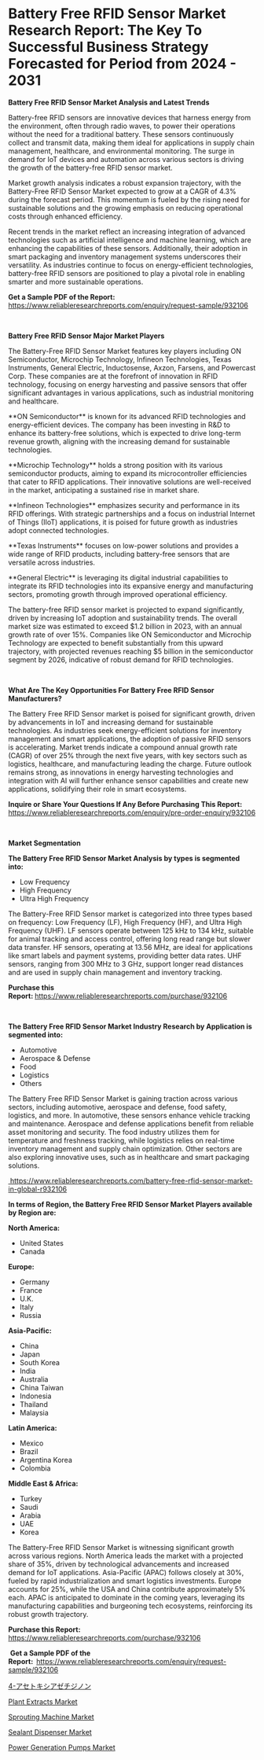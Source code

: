 <p><h1>Battery Free RFID Sensor Market Research Report: The Key To Successful Business Strategy Forecasted for Period from 2024 - 2031</h1></p><p><strong>Battery Free RFID Sensor Market Analysis and Latest Trends</strong></p>
<p><p>Battery-free RFID sensors are innovative devices that harness energy from the environment, often through radio waves, to power their operations without the need for a traditional battery. These sensors continuously collect and transmit data, making them ideal for applications in supply chain management, healthcare, and environmental monitoring. The surge in demand for IoT devices and automation across various sectors is driving the growth of the battery-free RFID sensor market.</p><p>Market growth analysis indicates a robust expansion trajectory, with the Battery-Free RFID Sensor Market expected to grow at a CAGR of 4.3% during the forecast period. This momentum is fueled by the rising need for sustainable solutions and the growing emphasis on reducing operational costs through enhanced efficiency. </p><p>Recent trends in the market reflect an increasing integration of advanced technologies such as artificial intelligence and machine learning, which are enhancing the capabilities of these sensors. Additionally, their adoption in smart packaging and inventory management systems underscores their versatility. As industries continue to focus on energy-efficient technologies, battery-free RFID sensors are positioned to play a pivotal role in enabling smarter and more sustainable operations.</p></p>
<p><strong>Get a Sample PDF of the Report:&nbsp;</strong> <a href="https://www.reliableresearchreports.com/enquiry/request-sample/932106">https://www.reliableresearchreports.com/enquiry/request-sample/932106</a></p>
<p>&nbsp;</p>
<p><strong>Battery Free RFID Sensor Major Market Players</strong></p>
<p><p>The Battery-Free RFID Sensor Market features key players including ON Semiconductor, Microchip Technology, Infineon Technologies, Texas Instruments, General Electric, Inductosense, Axzon, Farsens, and Powercast Corp. These companies are at the forefront of innovation in RFID technology, focusing on energy harvesting and passive sensors that offer significant advantages in various applications, such as industrial monitoring and healthcare.</p><p>**ON Semiconductor** is known for its advanced RFID technologies and energy-efficient devices. The company has been investing in R&D to enhance its battery-free solutions, which is expected to drive long-term revenue growth, aligning with the increasing demand for sustainable technologies. </p><p>**Microchip Technology** holds a strong position with its various semiconductor products, aiming to expand its microcontroller efficiencies that cater to RFID applications. Their innovative solutions are well-received in the market, anticipating a sustained rise in market share.</p><p>**Infineon Technologies** emphasizes security and performance in its RFID offerings. With strategic partnerships and a focus on industrial Internet of Things (IIoT) applications, it is poised for future growth as industries adopt connected technologies.</p><p>**Texas Instruments** focuses on low-power solutions and provides a wide range of RFID products, including battery-free sensors that are versatile across industries. </p><p>**General Electric** is leveraging its digital industrial capabilities to integrate its RFID technologies into its expansive energy and manufacturing sectors, promoting growth through improved operational efficiency.</p><p>The battery-free RFID sensor market is projected to expand significantly, driven by increasing IoT adoption and sustainability trends. The overall market size was estimated to exceed $1.2 billion in 2023, with an annual growth rate of over 15%. Companies like ON Semiconductor and Microchip Technology are expected to benefit substantially from this upward trajectory, with projected revenues reaching $5 billion in the semiconductor segment by 2026, indicative of robust demand for RFID technologies.</p></p>
<p>&nbsp;</p>
<p><strong>What Are The Key Opportunities For Battery Free RFID Sensor Manufacturers?</strong></p>
<p><p>The Battery Free RFID Sensor market is poised for significant growth, driven by advancements in IoT and increasing demand for sustainable technologies. As industries seek energy-efficient solutions for inventory management and smart applications, the adoption of passive RFID sensors is accelerating. Market trends indicate a compound annual growth rate (CAGR) of over 25% through the next five years, with key sectors such as logistics, healthcare, and manufacturing leading the charge. Future outlook remains strong, as innovations in energy harvesting technologies and integration with AI will further enhance sensor capabilities and create new applications, solidifying their role in smart ecosystems.</p></p>
<p><strong>Inquire or Share Your Questions If Any Before Purchasing This Report:</strong> <a href="https://www.reliableresearchreports.com/enquiry/pre-order-enquiry/932106">https://www.reliableresearchreports.com/enquiry/pre-order-enquiry/932106</a></p>
<p>&nbsp;</p>
<p><strong>Market Segmentation</strong></p>
<p><strong>The Battery Free RFID Sensor Market Analysis by types is segmented into:</strong></p>
<p><ul><li>Low Frequency</li><li>High Frequency</li><li>Ultra High Frequency</li></ul></p>
<p><p>The Battery-Free RFID Sensor market is categorized into three types based on frequency: Low Frequency (LF), High Frequency (HF), and Ultra High Frequency (UHF). LF sensors operate between 125 kHz to 134 kHz, suitable for animal tracking and access control, offering long read range but slower data transfer. HF sensors, operating at 13.56 MHz, are ideal for applications like smart labels and payment systems, providing better data rates. UHF sensors, ranging from 300 MHz to 3 GHz, support longer read distances and are used in supply chain management and inventory tracking.</p></p>
<p><strong>Purchase this Report:&nbsp;</strong><a href="https://www.reliableresearchreports.com/purchase/932106">https://www.reliableresearchreports.com/purchase/932106</a></p>
<p>&nbsp;</p>
<p><strong>The Battery Free RFID Sensor Market Industry Research by Application is segmented into:</strong></p>
<p><ul><li>Automotive</li><li>Aerospace & Defense</li><li>Food</li><li>Logistics</li><li>Others</li></ul></p>
<p><p>The Battery Free RFID Sensor Market is gaining traction across various sectors, including automotive, aerospace and defense, food safety, logistics, and more. In automotive, these sensors enhance vehicle tracking and maintenance. Aerospace and defense applications benefit from reliable asset monitoring and security. The food industry utilizes them for temperature and freshness tracking, while logistics relies on real-time inventory management and supply chain optimization. Other sectors are also exploring innovative uses, such as in healthcare and smart packaging solutions.</p></p>
<p><a href="https://www.reliableresearchreports.com/battery-free-rfid-sensor-market-in-global-r932106">&nbsp;https://www.reliableresearchreports.com/battery-free-rfid-sensor-market-in-global-r932106</a></p>
<p><strong>In terms of Region, the Battery Free RFID Sensor Market Players available by Region are:</strong></p>
<p>
    <p> <strong> North America: </strong>
        <ul>
            <li>United States</li>
            <li>Canada</li>
        </ul>
        </p> 
    <p> <strong> Europe: </strong>
        <ul>
            <li>Germany</li>
            <li>France</li>
            <li>U.K.</li>
            <li>Italy</li>
            <li>Russia</li>
        </ul>
        </p> 
    <p> <strong> Asia-Pacific: </strong>
        <ul>
            <li>China</li>
            <li>Japan</li>
            <li>South Korea</li>
            <li>India</li>
            <li>Australia</li>
            <li>China Taiwan</li>
            <li>Indonesia</li>
            <li>Thailand</li>
            <li>Malaysia</li>
        </ul>
        </p> 
    <p> <strong> Latin America: </strong>
        <ul>
            <li>Mexico</li>
            <li>Brazil</li>
            <li>Argentina Korea</li>
            <li>Colombia</li>
        </ul>
        </p> 
    <p> <strong> Middle East & Africa: </strong>
        <ul>
            <li>Turkey</li>
            <li>Saudi</li>
            <li>Arabia</li>
            <li>UAE</li>
            <li>Korea</li>
        </ul>
    </p>
    </p>
<p><p>The Battery-Free RFID Sensor Market is witnessing significant growth across various regions. North America leads the market with a projected share of 35%, driven by technological advancements and increased demand for IoT applications. Asia-Pacific (APAC) follows closely at 30%, fueled by rapid industrialization and smart logistics investments. Europe accounts for 25%, while the USA and China contribute approximately 5% each. APAC is anticipated to dominate in the coming years, leveraging its manufacturing capabilities and burgeoning tech ecosystems, reinforcing its robust growth trajectory.</p></p>
<p><strong>Purchase this Report: </strong><a href="https://www.reliableresearchreports.com/purchase/932106">https://www.reliableresearchreports.com/purchase/932106</a></p>
<p>&nbsp;<strong>Get a Sample PDF of the Report:&nbsp;&nbsp;</strong><a href="https://www.reliableresearchreports.com/enquiry/request-sample/932106">https://www.reliableresearchreports.com/enquiry/request-sample/932106</a></p>
<p><strong></strong></p>
<p><p><a href="https://medium.com/@alexxis.gm/4-acetoxyazetidinone-market-%E3%81%AE%E3%82%B0%E3%83%AD%E3%83%BC%E3%83%90%E3%83%AB%E5%B8%82%E5%A0%B4%E6%A6%82%E8%A6%81%E3%81%AF-%E4%B8%96%E7%95%8C%E3%81%8A%E3%82%88%E3%81%B3%E4%B8%BB%E8%A6%81%E5%B8%82%E5%A0%B4%E3%81%AB%E3%81%8A%E3%81%91%E3%82%8B%E6%A5%AD%E7%95%8C%E3%81%AB%E5%BD%B1%E9%9F%BF%E3%82%92%E4%B8%8E%E3%81%88%E3%82%8B%E4%B8%BB%E8%A6%81%E3%81%AA%E3%83%88%E3%83%AC%E3%83%B3%E3%83%89%E3%81%AB%E3%81%A4%E3%81%84%E3%81%A6-%E7%8B%AC%E8%87%AA%E3%81%AE%E8%A6%96%E7%82%B9%E3%82%92%E6%8F%90%E4%BE%9B%E3%81%97%E3%81%BE%E3%81%99-5eff48e211bc">4-アセトキシアゼチジノン</a></p><p><a href="https://medium.com/@adam.dyer78678/the-global-plant-extracts-market-identifies-drivers-restraints-opportunities-and-trends-9af10028b2d3">Plant Extracts Market</a></p><p><a href="https://www.linkedin.com/pulse/global-sprouting-machine-market-size-expected-experience-cagr-lj0tf?trackingId=h5lfjqHoRXyV%2BOVYQ7XEAw%3D%3D">Sprouting Machine Market</a></p><p><a href="https://www.linkedin.com/pulse/what-innovations-shaping-sealant-dispenser-market-application-xd2ff?trackingId=LDUGcgB%2FTXufuN9o4TUVNA%3D%3D">Sealant Dispenser Market</a></p><p><a href="https://github.com/MonroeBullock54/Market-Research-Report-List-1/blob/main/power-generation-pumps-market.md">Power Generation Pumps Market</a></p></p>